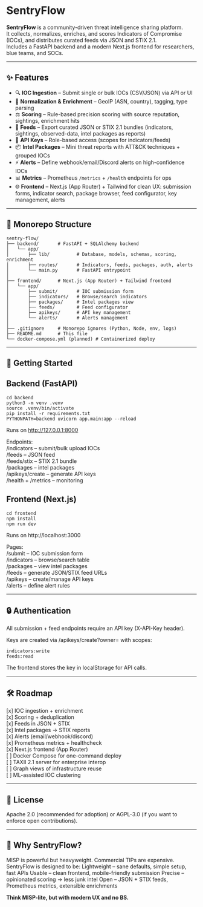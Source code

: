 # SentryFlow

**SentryFlow** is a community-driven threat intelligence sharing platform.  
It collects, normalizes, enriches, and scores Indicators of Compromise (IOCs), and distributes curated feeds via JSON and STIX 2.1.  
Includes a FastAPI backend and a modern Next.js frontend for researchers, blue teams, and SOCs.

---

## ✨ Features

- 🔍 **IOC Ingestion** – Submit single or bulk IOCs (CSV/JSON) via API or UI  
- 🧩 **Normalization & Enrichment** – GeoIP (ASN, country), tagging, type parsing  
- ⚖️ **Scoring** – Rule-based precision scoring with source reputation, sightings, enrichment hits  
- 📡 **Feeds** – Export curated JSON or STIX 2.1 bundles (indicators, sightings, observed-data, intel packages as reports)  
- 🔑 **API Keys** – Role-based access (scopes for indicators/feeds)  
- 📦 **Intel Packages** – Mini threat reports with ATT&CK techniques + grouped IOCs  
- ⚡ **Alerts** – Define webhook/email/Discord alerts on high-confidence IOCs  
- 📊 **Metrics** – Prometheus `/metrics` + `/health` endpoints for ops  
- 🌐 **Frontend** – Next.js (App Router) + Tailwind for clean UX: submission forms, indicator search, package browser, feed configurator, key management, alerts  

---

## 📂 Monorepo Structure

```plaintext
sentry-flow/
├── backend/       # FastAPI + SQLAlchemy backend
│   └── app/
│       ├── lib/          # Database, models, schemas, scoring, enrichment
│       ├── routes/       # Indicators, feeds, packages, auth, alerts
│       └── main.py       # FastAPI entrypoint
│
├── frontend/      # Next.js (App Router) + Tailwind frontend
│   └── app/
│       ├── submit/       # IOC submission form
│       ├── indicators/   # Browse/search indicators
│       ├── packages/     # Intel packages view
│       ├── feeds/        # Feed configurator
│       ├── apikeys/      # API key management
│       └── alerts/       # Alerts management
│
├── .gitignore     # Monorepo ignores (Python, Node, env, logs)
├── README.md      # This file
└── docker-compose.yml (planned) # Containerized deploy
```
---

## 🚀 Getting Started

## Backend (FastAPI)

```
cd backend
python3 -m venv .venv
source .venv/bin/activate
pip install -r requirements.txt
PYTHONPATH=backend uvicorn app.main:app --reload
```

Runs on http://127.0.0.1:8000

Endpoints:  
/indicators – submit/bulk upload IOCs  
/feeds – JSON feed  
/feeds/stix – STIX 2.1 bundle  
/packages – intel packages  
/apikeys/create – generate API keys  
/health + /metrics – monitoring 


## Frontend (Next.js) 
```
cd frontend
npm install
npm run dev
```

Runs on http://localhost:3000 

Pages:  
/submit – IOC submission form  
/indicators – browse/search table  
/packages – view intel packages  
/feeds – generate JSON/STIX feed URLs  
/apikeys – create/manage API keys  
/alerts – define alert rules

---

## 🔒 Authentication

All submission + feed endpoints require an API key (X-API-Key header). 

Keys are created via /apikeys/create?owner=<name> with scopes: 
```
indicators:write 
feeds:read 
```

The frontend stores the key in localStorage for API calls.

---

## 🛠 Roadmap  

[x] IOC ingestion + enrichment  
[x] Scoring + deduplication  
[x] Feeds in JSON + STIX  
[x] Intel packages → STIX reports  
[x] Alerts (email/webhook/discord)  
[x] Prometheus metrics + healthcheck  
[x] Next.js frontend (App Router)  
[ ] Docker Compose for one-command deploy  
[ ] TAXII 2.1 server for enterprise interop  
[ ] Graph views of infrastructure reuse  
[ ] ML-assisted IOC clustering

---

## 📜 License
Apache 2.0 (recommended for adoption)
or AGPL-3.0 (if you want to enforce open contributions). 

---

## 🌊 Why SentryFlow?

MISP is powerful but heavyweight. Commercial TIPs are expensive.
SentryFlow is designed to be: 
Lightweight – sane defaults, simple setup, fast APIs 
Usable – clean frontend, mobile-friendly submission 
Precise – opinionated scoring → less junk intel 
Open – JSON + STIX feeds, Prometheus metrics, extensible enrichments


**Think MISP-lite, but with modern UX and no BS.**




